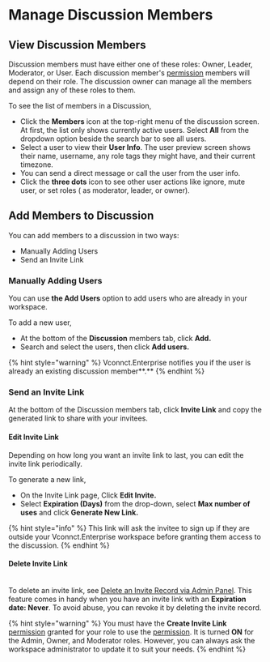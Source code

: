 # Manage Discussion Members

## View Discussion Members

Discussion members must have either one of these roles: Owner, Leader, Moderator, or User. Each discussion member's [permission](../../../workspace-administration/permissions/) members will depend on their role. The discussion owner can manage all the members and assign any of these roles to them.

To see the list of members in a Discussion,&#x20;

* Click the **Members** icon at the top-right menu of the discussion screen. At first, the list only shows currently active users. Select **All** from the dropdown option beside the search bar to see all users.
* Select a user to view their **User Info**. The user preview screen shows their name, username, any role tags they might have, and their current timezone.
* You can send a direct message or call the user from the user info.&#x20;
* Click the **three dots** icon to see other user actions like ignore, mute user, or set roles ( as moderator, leader, or owner).

## Add Members to Discussion

You can add members to a discussion in two ways:&#x20;

* Manually Adding Users
* Send an Invite Link

### Manually Adding Users

You can use **the Add Users** option to add users who are already in your workspace.

To add a new user,

* At the bottom of the **Discussion** members tab, click **Add.**&#x20;
* Search and select the users, then click **Add users.**&#x20;

{% hint style="warning" %}
Vconnct.Enterprise notifies you if the user is already an existing discussion member**.**
{% endhint %}

### Send an Invite Link

At the bottom of the Discussion members tab, click **Invite Link** and copy the generated link to share with your invitees.

#### Edit Invite Link

Depending on how long you want an invite link to last, you can edit the invite link periodically. &#x20;

To generate a new link,

* On the Invite Link page, Click **Edit Invite.**
* Select **Expiration (Days)** from the drop-down, select **Max number of uses** and click **Generate New Link.**

{% hint style="info" %}
This link will ask the invitee to sign up if they are outside your Vconnct.Enterprise workspace before granting them access to the discussion.
{% endhint %}

#### Delete Invite Link

\
To delete an invite link, see [Delete an Invite Record via Admin Panel](../../../workspace-administration/invites.md#delete-a-record). This feature comes in handy when you have an invite link with an **Expiration date: Never**. To avoid abuse, you can revoke it by deleting the invite record.

{% hint style="warning" %}
You must have the **Create Invite Link** [permission](../../../workspace-administration/permissions/) granted for your role to use the [permission](../../../workspace-administration/permissions/). It is turned **ON** for the Admin, Owner, and Moderator roles. However, you can always ask the workspace administrator to update it to suit your needs.
{% endhint %}
